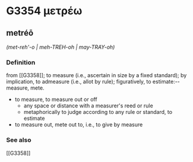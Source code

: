 # G3354 μετρέω

## metréō

_(met-reh'-o | meh-TREH-oh | may-TRAY-oh)_

### Definition

from [[G3358]]; to measure (i.e., ascertain in size by a fixed standard); by implication, to admeasure (i.e., allot by rule); figuratively, to estimate:--measure, mete.

- to measure, to measure out or off
  - any space or distance with a measurer's reed or rule
  - metaphorically to judge according to any rule or standard, to estimate
- to measure out, mete out to, i.e., to give by measure

### See also

[[G3358]]

